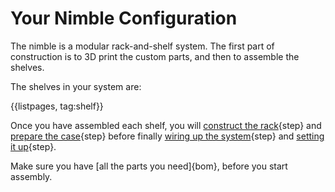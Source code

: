 #  Your Nimble Configuration

The nimble is a modular rack-and-shelf system. The first part of construction is to 3D print the custom parts, and then to assemble the shelves.

The shelves in your system are:

{{listpages, tag:shelf}}

Once you have assembled each shelf, you will [construct the rack](construction.md){step} and [prepare the case](case.md){step} before finally [wiring up the system](wiring.md){step} and [setting it up](setup.md){step}.

Make sure you have [all the parts you need]{bom}, before you start assembly.